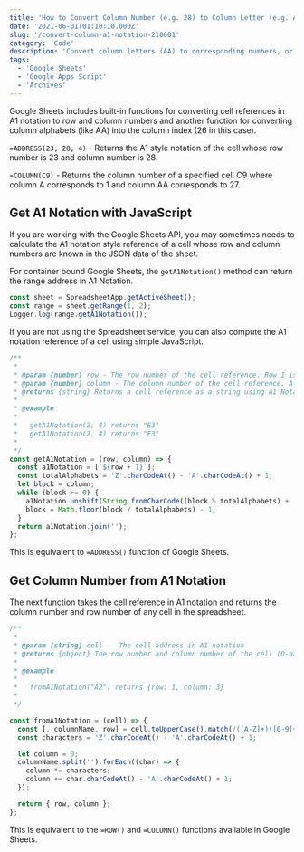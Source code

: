```yaml
---
title: 'How to Convert Column Number (e.g. 28) to Column Letter (e.g. AB) in Google Sheets'
date: '2021-06-01T01:10:10.000Z'
slug: '/convert-column-a1-notation-210601'
category: 'Code'
description: 'Convert column letters (AA) to corresponding numbers, or covert column numbers to A1 notation cell references in Google Sheets and Microsoft Excel.'
tags:
  - 'Google Sheets'
  - 'Google Apps Script'
  - 'Archives'
---
```


Google Sheets includes built-in functions for converting cell references in A1 notation to row and column numbers and another function for converting column alphabets (like AA) into the column index (26 in this case).

`=ADDRESS(23, 28, 4)` - Returns the A1 style notation of the cell whose row number is 23 and column number is 28.

`=COLUMN(C9)` - Returns the column number of a specified cell C9 where column A corresponds to 1 and column AA corresponds to 27.

## Get A1 Notation with JavaScript

If you are working with the Google Sheets API, you may sometimes needs to calculate the A1 notation style reference of a cell whose row and column numbers are known in the JSON data of the sheet.

For container bound Google Sheets, the `getA1Notation()` method can return the range address in A1 Notation.

```js
const sheet = SpreadsheetApp.getActiveSheet();
const range = sheet.getRange(1, 2);
Logger.log(range.getA1Notation());
```

If you are not using the Spreadsheet service, you can also compute the A1 notation reference of a cell using simple JavaScript.

```js
/**
 *
 * @param {number} row - The row number of the cell reference. Row 1 is row number 0.
 * @param {number} column - The column number of the cell reference. A is column number 0.
 * @returns {string} Returns a cell reference as a string using A1 Notation
 *
 * @example
 *
 *   getA1Notation(2, 4) returns "E3"
 *   getA1Notation(2, 4) returns "E3"
 *
 */
const getA1Notation = (row, column) => {
  const a1Notation = [`${row + 1}`];
  const totalAlphabets = 'Z'.charCodeAt() - 'A'.charCodeAt() + 1;
  let block = column;
  while (block >= 0) {
    a1Notation.unshift(String.fromCharCode((block % totalAlphabets) + 'A'.charCodeAt()));
    block = Math.floor(block / totalAlphabets) - 1;
  }
  return a1Notation.join('');
};
```

This is equivalent to `=ADDRESS()` function of Google Sheets.

## Get Column Number from A1 Notation

The next function takes the cell reference in A1 notation and returns the column number and row number of any cell in the spreadsheet.

```js
/**
 *
 * @param {string} cell -  The cell address in A1 notation
 * @returns {object} The row number and column number of the cell (0-based)
 *
 * @example
 *
 *   fromA1Notation("A2") returns {row: 1, column: 3}
 *
 */

const fromA1Notation = (cell) => {
  const [, columnName, row] = cell.toUpperCase().match(/([A-Z]+)([0-9]+)/);
  const characters = 'Z'.charCodeAt() - 'A'.charCodeAt() + 1;

  let column = 0;
  columnName.split('').forEach((char) => {
    column *= characters;
    column += char.charCodeAt() - 'A'.charCodeAt() + 1;
  });

  return { row, column };
};
```

This is equivalent to the `=ROW()` and `=COLUMN()` functions available in Google Sheets.
